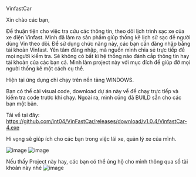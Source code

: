 VinfastCar

Xin chào các bạn,

Để thuận tiện cho việc tra cứu các thông tin, theo dõi lịch trình sạc xe của xe điện Vinfast. Mình đã làm ra sản phẩm giúp thống kê lịch sử sạc để người dùng Vin theo dõi.
Để sử dụng chức năng này, các bạn cần đăng nhập bằng tài khoản Vinfast. Yên tâm đăng nhập, mã nguồn mình chia sẻ trực tiếp để mọi người kiểm tra. Sẽ không có bất kì hệ thống nào đánh cắp thông tin hay tài khoản của các bạn cả.
Mình làm project này với mục đích để giúp đỡ mọi người thống kê một cách cụ thể.

Hiện tại ứng dụng chỉ chạy trên nền tảng WINDOWS.

Bạn có thể cài visual code, download dự án này về để chạy trực tiếp và kiểm tra code trước khi chạy. Ngoài ra, mình cũng đã BUILD sẵn cho các bạn một bản.

Tải về tại đây: https://github.com/int04/VinFastCar/releases/download/v1.0.4/VinfastCar-4.exe

Hi vọng sẽ giúp ích cho các bạn trong việc lái xe, quản lý xe của mình.


![image](https://github.com/user-attachments/assets/f8bea3bd-50b2-46e5-92d6-c91b6a97a1a5)
![image](https://github.com/user-attachments/assets/38f48499-ec6f-4544-942b-0e92dec643ca)


Nếu thấy Project này hay, các bạn có thể ủng hộ cho mình thông qua số tài khoản này nhé
![image](https://github.com/user-attachments/assets/5fa6db7e-8b11-4ac6-b156-ec94d5fa8313)

